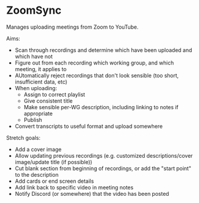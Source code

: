 # ZoomSync

Manages uploading meetings from Zoom to YouTube.

Aims:

- Scan through recordings and determine which have been uploaded and which have
  not
- Figure out from each recording which working group, and which meeting, it
  applies to
- AUtomatically reject recordings that don't look sensible (too short,
  insufficient data, etc)
- When uploading:
  - Assign to correct playlist
  - Give consistent title
  - Make sensible per-WG description, including linking to notes if appropriate
  - Publish
- Convert transcripts to useful format and upload somewhere

Stretch goals:

- Add a cover image
- Allow updating previous recordings (e.g. customized descriptions/cover
  image/update title (if possible))
- Cut blank section from beginning of recordings, or add the "start point" to
  the description
- Add cards or end screen details
- Add link back to specific video in meeting notes
- Notify Discord (or somewhere) that the video has been posted
